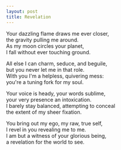 ```yaml
---
layout: post
title: Revelation
---
```


Your dazzling flame draws me ever closer,  
the gravity pulling me around.  
As my moon circles your planet,  
I fall without ever touching ground.

All else I can charm, seduce, and beguile,  
but you never let me in that role.  
With you I'm a helpless, quivering mess:  
you're a tuning fork for my soul.

Your voice is heady, your words sublime,  
your very presence an intoxication.  
I barely stay balanced, attempting to conceal  
the extent of my sheer fixation.

You bring out my ego, my raw, true self,  
I revel in you revealing me to me.  
I am but a witness of your glorious being,  
a revelation for the world to see.
